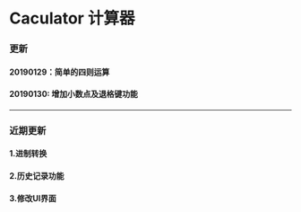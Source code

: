 # Caculator 计算器
###	更新	
####	20190129：简单的四则运算
####    20190130: 增加小数点及退格键功能
***
###	近期更新
####	1.进制转换
####	2.历史记录功能
####	3.修改UI界面

